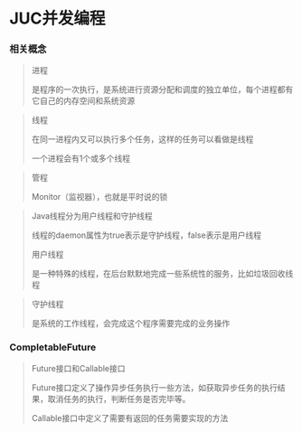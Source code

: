 # JUC并发编程

### 相关概念

> 进程
>
> 是程序的一次执行，是系统进行资源分配和调度的独立单位，每个进程都有它自己的内存空间和系统资源

> 线程
>
> 在同一进程内又可以执行多个任务，这样的任务可以看做是线程
>
> 一个进程会有1个或多个线程

> 管程
>
> Monitor（监视器），也就是平时说的锁

> Java线程分为用户线程和守护线程
>
> 线程的daemon属性为true表示是守护线程，false表示是用户线程
>
> 用户线程
>
> 是一种特殊的线程，在后台默默地完成一些系统性的服务，比如垃圾回收线程

> 守护线程
>
> 是系统的工作线程，会完成这个程序需要完成的业务操作

### CompletableFuture

> Future接口和Callable接口
>
> Future接口定义了操作异步任务执行一些方法，如获取异步任务的执行结果，取消任务的执行，判断任务是否完毕等。
>
> Callable接口中定义了需要有返回的任务需要实现的方法







